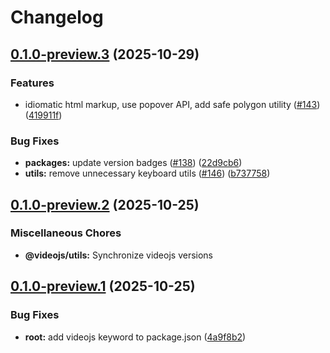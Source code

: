 # Changelog

## [0.1.0-preview.3](https://github.com/videojs/v10/compare/@videojs/utils@0.1.0-preview.2...@videojs/utils@0.1.0-preview.3) (2025-10-29)


### Features

* idiomatic html markup, use popover API, add safe polygon utility ([#143](https://github.com/videojs/v10/issues/143)) ([419911f](https://github.com/videojs/v10/commit/419911f2f2b9f505700f5becb623bfe12e3878aa))


### Bug Fixes

* **packages:** update version badges ([#138](https://github.com/videojs/v10/issues/138)) ([22d9cb6](https://github.com/videojs/v10/commit/22d9cb64f2e5b9601a2039bb166dbe3fee6a1b3e))
* **utils:** remove unnecessary keyboard utils ([#146](https://github.com/videojs/v10/issues/146)) ([b737758](https://github.com/videojs/v10/commit/b737758453c7a932c646137d92bb5303e251ca4b))

## [0.1.0-preview.2](https://github.com/videojs/v10/compare/@videojs/utils@0.1.0-preview.1...@videojs/utils@0.1.0-preview.2) (2025-10-25)


### Miscellaneous Chores

* **@videojs/utils:** Synchronize videojs versions

## [0.1.0-preview.1](https://github.com/videojs/v10/compare/@videojs/utils@0.1.0-preview.0...@videojs/utils@0.1.0-preview.1) (2025-10-25)


### Bug Fixes

* **root:** add videojs keyword to package.json ([4a9f8b2](https://github.com/videojs/v10/commit/4a9f8b2ad6fb27b463dcfe8d1a5fd883c9fa21d1))
